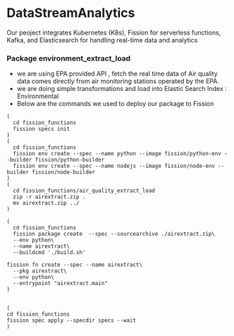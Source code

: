 # DataStreamAnalytics
Our peoject integrates Kubernetes (K8s), Fission for serverless functions, Kafka, and Elasticsearch for handling real-time data and analytics

### Package environment_extract_load
- we are using EPA provided API , fetch the real time data of Air quality data comes 
directly from air monitoring stations operated by the EPA.
- we are doing simple transformations and load into Elastic Search Index  : Environmental
- Below are the commands we used to deploy our package to Fission 
``` 
(
  cd fission_functions
  fission specs init
)  
(
  cd fission_functions
  fission env create --spec --name python --image fission/python-env --builder fission/python-builder
  fission env create --spec --name nodejs --image fission/node-env --builder fission/node-builder
)  
(
  cd fission_functions/air_quality_extract_load
  zip -r airextract.zip .
  mv airextract.zip ../
)

(
  cd fission_functions
  fission package create  --spec --sourcearchive ./airextract.zip\
  --env python\
  --name airextract\
  --buildcmd './build.sh'

fission fn create --spec --name airextract\
  --pkg airextract\
  --env python\
  --entrypoint "airextract.main"
)


(
cd fission_functions
fission spec apply --specdir specs --wait
)
```
